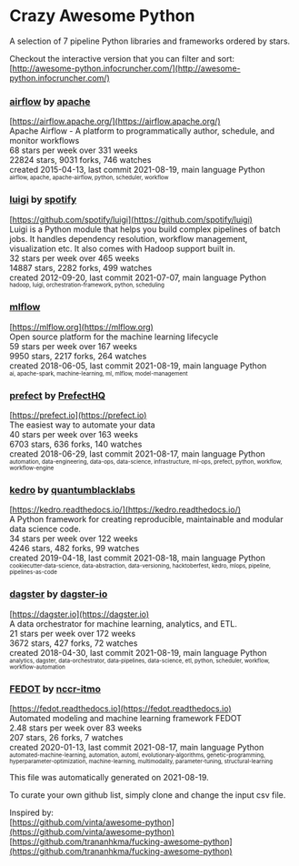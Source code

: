 # Crazy Awesome Python
A selection of 7 pipeline Python libraries and frameworks ordered by stars.  

Checkout the interactive version that you can filter and sort: 
[http://awesome-python.infocruncher.com/](http://awesome-python.infocruncher.com/)  


### [airflow](https://github.com/apache/airflow) by [apache](https://github.com/apache)  
[https://airflow.apache.org/](https://airflow.apache.org/)  
Apache Airflow - A platform to programmatically author, schedule, and monitor workflows  
68 stars per week over 331 weeks  
22824 stars, 9031 forks, 746 watches  
created 2015-04-13, last commit 2021-08-19, main language Python  
<sub><sup>airflow, apache, apache-airflow, python, scheduler, workflow</sup></sub>


### [luigi](https://github.com/spotify/luigi) by [spotify](https://github.com/spotify)  
[https://github.com/spotify/luigi](https://github.com/spotify/luigi)  
Luigi is a Python module that helps you build complex pipelines of batch jobs. It handles dependency resolution, workflow management, visualization etc. It also comes with Hadoop support built in.   
32 stars per week over 465 weeks  
14887 stars, 2282 forks, 499 watches  
created 2012-09-20, last commit 2021-07-07, main language Python  
<sub><sup>hadoop, luigi, orchestration-framework, python, scheduling</sup></sub>


### [mlflow](https://github.com/mlflow/mlflow)  
[https://mlflow.org](https://mlflow.org)  
Open source platform for the machine learning lifecycle  
59 stars per week over 167 weeks  
9950 stars, 2217 forks, 264 watches  
created 2018-06-05, last commit 2021-08-19, main language Python  
<sub><sup>ai, apache-spark, machine-learning, ml, mlflow, model-management</sup></sub>


### [prefect](https://github.com/PrefectHQ/prefect) by [PrefectHQ](https://github.com/PrefectHQ)  
[https://prefect.io](https://prefect.io)  
The easiest way to automate your data  
40 stars per week over 163 weeks  
6703 stars, 636 forks, 140 watches  
created 2018-06-29, last commit 2021-08-17, main language Python  
<sub><sup>automation, data-engineering, data-ops, data-science, infrastructure, ml-ops, prefect, python, workflow, workflow-engine</sup></sub>


### [kedro](https://github.com/quantumblacklabs/kedro) by [quantumblacklabs](https://github.com/quantumblacklabs)  
[https://kedro.readthedocs.io/](https://kedro.readthedocs.io/)  
A Python framework for creating reproducible, maintainable and modular data science code.  
34 stars per week over 122 weeks  
4246 stars, 482 forks, 99 watches  
created 2019-04-18, last commit 2021-08-18, main language Python  
<sub><sup>cookiecutter-data-science, data-abstraction, data-versioning, hacktoberfest, kedro, mlops, pipeline, pipelines-as-code</sup></sub>


### [dagster](https://github.com/dagster-io/dagster) by [dagster-io](https://github.com/dagster-io)  
[https://dagster.io](https://dagster.io)  
A data orchestrator for machine learning, analytics, and ETL.  
21 stars per week over 172 weeks  
3672 stars, 427 forks, 72 watches  
created 2018-04-30, last commit 2021-08-19, main language Python  
<sub><sup>analytics, dagster, data-orchestrator, data-pipelines, data-science, etl, python, scheduler, workflow, workflow-automation</sup></sub>


### [FEDOT](https://github.com/nccr-itmo/FEDOT) by [nccr-itmo](https://github.com/nccr-itmo)  
[https://fedot.readthedocs.io](https://fedot.readthedocs.io)  
Automated modeling and machine learning framework FEDOT  
2.48 stars per week over 83 weeks  
207 stars, 26 forks, 7 watches  
created 2020-01-13, last commit 2021-08-17, main language Python  
<sub><sup>automated-machine-learning, automation, automl, evolutionary-algorithms, genetic-programming, hyperparameter-optimization, machine-learning, multimodality, parameter-tuning, structural-learning</sup></sub>


This file was automatically generated on 2021-08-19.  

To curate your own github list, simply clone and change the input csv file.  

Inspired by:  
[https://github.com/vinta/awesome-python](https://github.com/vinta/awesome-python)  
[https://github.com/trananhkma/fucking-awesome-python](https://github.com/trananhkma/fucking-awesome-python)  